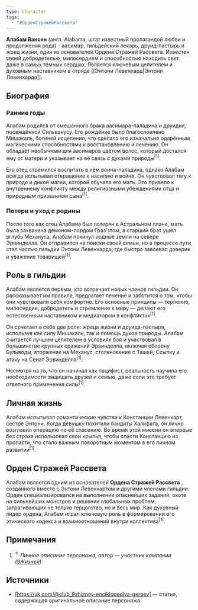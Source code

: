 ```yaml
---
type: character
tags:
  - "#ОрденСтражейРассвета"
---
```

**Алабам Вансен** (англ. Alabama, штат известный пропагандой любви и продолжения рода) - аасимар, гильдейский лекарь, друид-пастырь и жрец жизни, один из основателей Ордена Стражей Рассвета. Известен своей добродетелью, милосердием и способностью находить свет даже в самых тёмных сердцах. Является ключевым целителем и духовным наставником в отряде [[Энтони Лёвенхард|Энтони Левенхарда]].

## Биография
### Ранние годы
Алабам родился от смешанного брака аасимара-паладина и друидки, посвящённой Сильванусу. Его рождение было благословлено Мишакаль, богиней исцеления, что сделало его изначально одарённым магическими способностями к восстановлению и лечению. Он обладает необычным для аасимаров цветом волос, который достался ему от матери и указывает на её связь с духами природы<sup>[1]</sup>.

Его отец стремился воспитать в нём воина-паладина, однако Алабам всегда испытывал отвращение к насилию и войне. Он чувствовал тягу к природе и дикой магии, которой обучала его мать. Это привело к внутреннему конфликту между религиозными убеждениями отца и природным призванием сына<sup>[1]</sup>.
### Потери и уход с родины
После того как отец Алабама был потерян в Астральном плане, мать была захвачена демоном-лордом Граз'зтом, а старший брат ушёл вглубь Механуса, Алабам покинул родные земли на севере Эрвинделла. Он отправился на поиски своей семьи, но в процессе пути стал частью гильдии Энтони Левенхарда, где быстро завоевал доверие и уважение товарищей<sup>[1]</sup>.

## Роль в гильдии
Алабам является первым, кто встречает новых членов гильдии. Он рассказывает им правила, предлагает лечение и заботится о том, чтобы они чувствовали себя комфортно. Его основные принципы — терпение, милосердие, добродетель и стремление к миру — делают его естественным наставником и медиатором в конфликтах<sup>[1]</sup>.

Он сочетает в себе две роли: жреца жизни и друида-пастыря, используя как силу Мишакаль, так и помощь духов природы. Алабам считается лучшим целителем в условиях боя и участвовал в большинстве крупных сражений Эрвинделла, включая оборону Бульводы, вторжение на Механус, столкновение с Ташей, Ссылку и атаку на Сенат Эрвинделла<sup>[1]</sup>.

Несмотря на то, что он начинал как пацифист, реальность научила его необходимости защищать друзей и семью, даже если это требует ответного применения силы<sup>[1]</sup>.

## Личная жизнь
Алабам испытывал романтические чувства к Констанции Левенхарт, сестре Энтони. Когда девушку похитили бандиты Халифата, он лично возглавил операцию по её спасению. Во время этой миссии он впервые без страха использовал свои крылья, чтобы спасти Констанцию из пропасти, что стало важным поворотным моментом в его личном развитии<sup>[1]</sup>.

## Орден Стражей Рассвета
Алабам является одним из основателей **Ордена Стражей Рассвета** , созданного вместе с Энтони Левенхартом и другими членами гильдии. Орден специализировался на выполнении опаснейших заданий, охоте на сильнейших монстров и решении глобальных проблем, затрагивающих не только герцогство, но и весь мир. Как духовный лидер ордена, Алабам играл ключевую роль в формировании его этического кодекса и взаимоотношений внутри коллектива<sup>[1]</sup>.

## Примечания
1. <sup>↑</sup> _Личное описание персонажа, автор — участник кампании ([9Жизней](https://vk.com/@club_9zhizney))_

## Источники
- [https://vk.com/@club_9zhizney-enciklopediya-geroev] — статья, содержащая оригинальное описание персонажа.